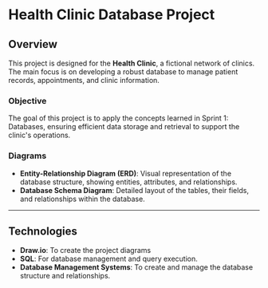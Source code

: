 # Health Clinic Database Project

## Overview

This project is designed for the **Health Clinic**, a fictional network of clinics. The main focus is on developing a robust database to manage patient records, appointments, and clinic information.

### Objective

The goal of this project is to apply the concepts learned in Sprint 1: Databases, ensuring efficient data storage and retrieval to support the clinic's operations.

### Diagrams

- **Entity-Relationship Diagram (ERD)**: Visual representation of the database structure, showing entities, attributes, and relationships.
- **Database Schema Diagram**: Detailed layout of the tables, their fields, and relationships within the database.

---

## Technologies 

- **Draw.io**: To create the project diagrams
- **SQL**: For database management and query execution.
- **Database Management Systems**: To create and manage the database structure and relationships.
  
